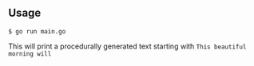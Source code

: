 ## Usage
```console
$ go run main.go
```
This will print a procedurally generated text starting with `This beautiful morning will`